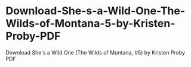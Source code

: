 # Download-She-s-a-Wild-One-The-Wilds-of-Montana-5-by-Kristen-Proby-PDF
Download She's a Wild One (The Wilds of Montana, #5) by Kristen Proby PDF
